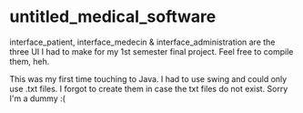 # untitled_medical_software

interface_patient, interface_medecin & interface_administration 
are the three UI I had to make for my 1st semester final project.
Feel free to compile them, heh. 


This was my first time touching to Java. I had to use swing and could only use .txt files. 
I forgot to create them in case the txt files do not exist. Sorry I'm a dummy :( 
